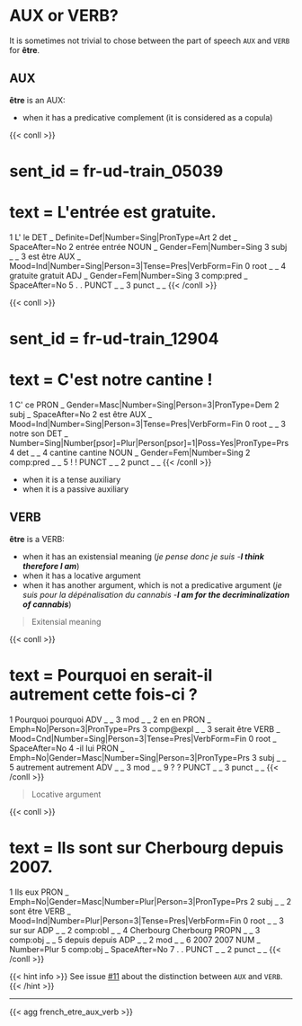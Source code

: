 # AUX or VERB?

It is sometimes not trivial to chose between the part of speech `AUX` and `VERB` for **être**.

## AUX

**être** is an AUX:
 - when it has a predicative complement (it is considered as a copula)

{{< conll >}}
# sent_id = fr-ud-train_05039
# text = L'entrée est gratuite.
1	L'	le	DET	_	Definite=Def|Number=Sing|PronType=Art	2	det	_	SpaceAfter=No
2	entrée	entrée	NOUN	_	Gender=Fem|Number=Sing	3	subj	_	_
3	est	être	AUX	_	Mood=Ind|Number=Sing|Person=3|Tense=Pres|VerbForm=Fin	0	root	_	_
4	gratuite	gratuit	ADJ	_	Gender=Fem|Number=Sing	3	comp:pred	_	SpaceAfter=No
5	.	.	PUNCT	_	_	3	punct	_	_
{{< /conll >}}

{{< conll >}}
# sent_id = fr-ud-train_12904
# text = C'est notre cantine !
1	C'	ce	PRON	_	Gender=Masc|Number=Sing|Person=3|PronType=Dem	2	subj	_	SpaceAfter=No
2	est	être	AUX	_	Mood=Ind|Number=Sing|Person=3|Tense=Pres|VerbForm=Fin	0	root	_	_
3	notre	son	DET	_	Number=Sing|Number[psor]=Plur|Person[psor]=1|Poss=Yes|PronType=Prs	4	det	_	_
4	cantine	cantine	NOUN	_	Gender=Fem|Number=Sing	2	comp:pred	_	_
5	!	!	PUNCT	_	_	2	punct	_	_
{{< /conll >}}

 - when it is a tense auxiliary
 - when it is a passive auxiliary

## VERB

**être** is a VERB:
 - when it has an existensial meaning (*je pense donc je suis* -***I think therefore I am***)
 - when it has a locative argument
 - when it has another argument, which is not a predicative argument (*je suis pour la dépénalisation du cannabis* -***I am for the decriminalization of cannabis***)

> Exitensial meaning

{{< conll >}}
# text = Pourquoi en serait-il autrement cette fois-ci ?
1	Pourquoi	pourquoi	ADV	_	_	3	mod	_	_
2	en	en	PRON	_	Emph=No|Person=3|PronType=Prs	3	comp@expl	_	_
3	serait	être	VERB	_	Mood=Cnd|Number=Sing|Person=3|Tense=Pres|VerbForm=Fin	0	root	_	SpaceAfter=No
4	-il	lui	PRON	_	Emph=No|Gender=Masc|Number=Sing|Person=3|PronType=Prs	3	subj	_	_
5	autrement	autrement	ADV	_	_	3	mod	_	_
9	?	?	PUNCT	_	_	3	punct	_	_
{{< /conll >}}

> Locative argument

{{< conll >}}
# text = Ils sont sur Cherbourg depuis 2007.
1	Ils	eux	PRON	_	Emph=No|Gender=Masc|Number=Plur|Person=3|PronType=Prs	2	subj	_	_
2	sont	être	VERB	_	Mood=Ind|Number=Plur|Person=3|Tense=Pres|VerbForm=Fin	0	root	_	_
3	sur	sur	ADP	_	_	2	comp:obl	_	_
4	Cherbourg	Cherbourg	PROPN	_	_	3	comp:obj	_	_
5	depuis	depuis	ADP	_	_	2	mod	_	_
6	2007	2007	NUM	_	Number=Plur	5	comp:obj	_	SpaceAfter=No
7	.	.	PUNCT	_	_	2	punct	_	_
{{< /conll >}}


{{< hint info >}}
See issue [#11](https://github.com/surfacesyntacticud/guidelines/issues/11) about the distinction between `AUX` and `VERB`.
{{< /hint >}}

---

{{< agg french_etre_aux_verb >}}
